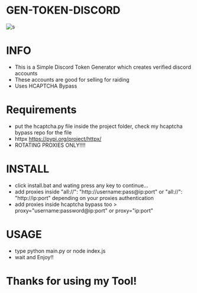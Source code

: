 # GEN-TOKEN-DISCORD

![s](https://cdn.discordapp.com/attachments/887757784337252413/954385886341111899/gen.png)

# INFO
- This is a Simple Discord Token Generator which creates verified discord accounts 
- These accounts are good for selling for raiding
- Uses HCAPTCHA Bypass

# Requirements 
- put the hcaptcha.py file inside the project folder, check my hcaptcha bypass repo for the file
- httpx https://pypi.org/project/httpx/
- ROTATING PROXIES ONLY!!!!

# INSTALL
- click install.bat and wating press any key to continue...
- add proxies inside "all://": "http://username:pass@ip:port" or "all://": "http://ip:port" depending on your proxies authentication
- add proxies inside hcaptcha bypass too >  proxy="username:password@ip:port" or proxy="ip:port"

# USAGE
- type python main.py or node index.js
- wait and Enjoy!!

# Thanks for using my Tool!
